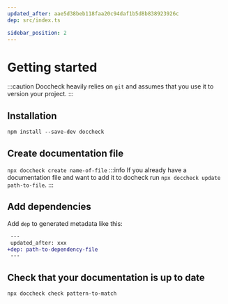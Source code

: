 ```yaml
---
updated_after: aae5d38beb118faa20c94daf1b5d8b838923926c
dep: src/index.ts

sidebar_position: 2
---
```


# Getting started
:::caution
Doccheck heavily relies on `git` and assumes that you use it to version your project.
:::

## Installation
`npm install --save-dev doccheck`

## Create documentation file
`npx doccheck create name-of-file`
:::info
If you already have a documentation file and want to add it to docheck run `npx doccheck update path-to-file`.
:::

## Add dependencies
Add `dep` to generated metadata like this:
```diff
 ---
 updated_after: xxx
+dep: path-to-dependency-file
 ---
```
## Check that your documentation is up to date
`npx doccheck check pattern-to-match`
